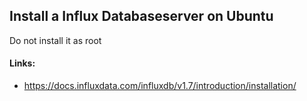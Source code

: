 ## Install a Influx Databaseserver on Ubuntu

Do not install it as root

#### Links:
* https://docs.influxdata.com/influxdb/v1.7/introduction/installation/
